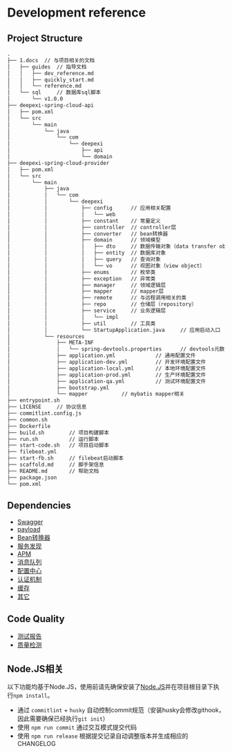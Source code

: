 # Development reference

## Project Structure

```txt
.
├── 1.docs  // 与项目相关的文档
│   ├── guides  // 指导文档
│   │   ├── dev_reference.md
│   │   ├── quickly_start.md
│   │   └── reference.md
│   └── sql     // 数据库sql脚本
│       └── v1.0.0
├── deepexi-spring-cloud-api
│   ├── pom.xml
│   └── src
│       └── main
│           └── java
│               └── com
│                   └── deepexi
│                       ├── api
│                       └── domain
├── deepexi-spring-cloud-provider
│   ├── pom.xml
│   └── src
│       └── main
│           ├── java
│           │   └── com
│           │       └── deepexi
│           │           ├── config      // 应用相关配置
│           │           │   └── web
│           │           ├── constant    // 常量定义
│           │           ├── controller  // controller层
│           │           ├── converter   // bean转换器
│           │           ├── domain      // 领域模型
│           │           │   ├── dto     // 数据传输对象（data transfer object）
│           │           │   ├── entity  // 数据库对象
│           │           │   ├── query   // 查询对象
│           │           │   └── vo      // 视图对象（view object）
│           │           ├── enums       // 枚举类
│           │           ├── exception   // 异常类
│           │           ├── manager     // 领域逻辑层
│           │           ├── mapper      // mapper层
│           │           ├── remote      // 与远程调用相关的类
│           │           ├── repo        // 仓储层（repository）
│           │           ├── service     // 业务逻辑层
│           │           │   └── impl
│           │           ├── util        // 工具类
│           │           └── StartupApplication.java     // 应用启动入口
│           └── resources
│               ├── META-INF
│               │   └── spring-devtools.properties      // devtools元数据
│               ├── application.yml             // 通用配置文件
│               ├── application-dev.yml         // 开发环境配置文件
│               ├── application-local.yml       // 本地环境配置文件
│               ├── application-prod.yml        // 生产环境配置文件
│               ├── application-qa.yml          // 测试环境配置文件
│               ├── bootstrap.yml
│               └── mapper           // mybatis mapper相关
├── entrypoint.sh
├── LICENSE     // 协议信息
├── commitlint.config.js
├── common.sh
├── Dockerfile
├── build.sh        // 项目构建脚本
├── run.sh          // 运行脚本
├── start-code.sh   // 项目启动脚本
├── filebeat.yml
├── start-fb.sh     // filebeat启动脚本
├── scaffold.md     // 脚手架信息
├── README.md       // 帮助文档
├── package.json
└── pom.xml
```

## Dependencies

- [Swagger](./dependencies/swagger.md)
- [payload](./dependencies/payload.md)
- [Bean转换器](./dependencies/converter.md)
- [服务发现](./dependencies/eureka.md)
- [APM](./dependencies/skywalking.md)
- [消息队列](./dependencies/rabbitmq.md)
- [配置中心](./dependencies/apollo.md)
- [认证机制](./dependencies/jwt.md)
- [缓存](./dependencies/redis.md)
- [其它](./dependencies/others.md)


## Code Quality

- [测试报告](./dependencies/jacoco.md)
- [质量检测](./dependencies/sonar.md)

## Node.JS相关

以下功能均基于Node.JS，使用前请先确保安装了[Node.JS](https://nodejs.org/zh-cn/download/)并在项目根目录下执行`npm install`。

- 通过 `commitlint` + `husky` 自动控制commit规范（安装husky会修改githook，因此需要确保已经执行`git init`）
- 使用 `npm run commit` 通过交互模式提交代码
- 使用 `npm run release` 根据提交记录自动调整版本并生成相应的CHANGELOG
